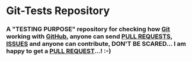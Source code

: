 # Git-Tests Repository

### A "TESTING PURPOSE" repository for checking how [Git](https://git-scm.com/) working with [GitHub](https://github.com/), anyone can send [PULL REQUESTS](https://github.com/Muhammed-Rahif/Git-Tests/pulls/), [ISSUES](https://github.com/Muhammed-Rahif/Git-Tests/issues/) and anyone can contribute, DON'T BE SCARED... I am happy to get a [PULL REQUEST](https://github.com/Muhammed-Rahif/Git-Tests/pulls/)...! :-)
